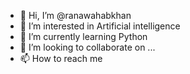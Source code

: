 - 👋 Hi, I’m @ranawahabkhan
- 👀 I’m interested in Artificial intelligence
- 🌱 I’m currently learning Python
- 💞️ I’m looking to collaborate on ...
- 📫 How to reach me 

<!---
ranawahabkhan/ranawahabkhan is a ✨ special ✨ repository because its `README.md` (this file) appears on your GitHub profile.
You can click the Preview link to take a look at your changes.
--->
